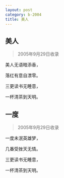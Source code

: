 ```yaml
---
layout: post
category: b-2004
title: 美人
---
```


## 美人 ##

> 2005年9月29日收录

美人无语暗添香，

落红有意自漂零。

三更读书无睡意，

一杯清茶到天明。

## 一度 ##

> 2005年9月29日收录

一度未泯英雄梦，

几番受挫天无情。

三更读书无睡意，

一杯清茶到天明。
